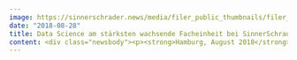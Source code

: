```yaml
---
image: https://sinnerschrader.news/media/filer_public_thumbnails/filer_public/00/fc/00fca539-0cdc-46b8-b35a-a74a02258c37/700px_ramon_wartala.png__480x288_q85_crop_subsampling-2_upscale.png
date: "2018-08-28"
title: Data Science am stärksten wachsende Facheinheit bei SinnerSchrader / Neuzugang Ramon Wartala übernimmt Leitung
content: <div class="newsbody"><p><strong>Hamburg, August 2018</strong> – Ramon Wartala (46) übernimmt die Leitung der Data Science Practice innerhalb der stark wachsenden Data Unit bei SinnerSchrader. Als Director Data Science entwickelt der Hamburger maßgeschneiderte Lösungen im Themenfeld der Künstlichen Intelligenz und Machine Learning, um mit dem klugen Einsatz von Daten den entscheidenden Informations- und Wissensvorsprung im internationalen Wettbewerb für die Kunden von SinnerSchrader zu schaffen.</p><p>Der studierte Informatiker Ramon Wartala ist seit mehr als 18 Jahren erfolgreich im Bereich Database Marketing, IT-Lösungen sowie Software Engineering tätig. Er war zuvor als Senior Big Data Architect bei einem der größten deutschen E-Commerce Anbieter für den Aufbau des firmenweiten Data Lakes verantwortlich. Sein Karriereweg führte ihn bereits in internationale Konsumgüter- und Medienunternehmen. Als Autor des Fachbuches "Praxiseinstieg Deep Learning" hat er das erste deutschsprachige Buch zum Thema geschrieben.</p><p>Digitale Daten sind transformationale Treiber von User Experience und Geschäftsmodellen. Innovative datenbasierte Beratung in den Bereichen Digitale Produktentwicklung, Audience Development und Advanced Analytics ist heute eine zentrale Kompetenz, die in allen Kundenprojekten bei SinnerSchrader nachhaltig auf den Erfolg wirkt. Das Team, das gemeinsam von Dr. Axel Averdung (Managing Director Strategy &amp; Data) und Dr. Martin Holtschneider (Head of Analytics and Data Science) geführt wird, ist die am schnellsten wachsende Facheinheit bei SinnerSchrader.</p><p>Ramon Wartala über seine neue Aufgabe&#58;<br/>"Themen der Künstlichen Intelligenz werden künftig ein starker Diversifizierungsfaktor für unsere Kunden sein. Ich werde den Schwerpunkt meiner Arbeit darauf legen, eine Werkbank für datenwissenschaftliche Produkte zu schaffen, mit der sich die verschiedensten Kundenlösungen für den Bereich Machine Learning und KI effizient und skalierbar realisieren lassen.”</p><p>Dr. Martin Holtschneider zu Neuzugang Wartala im Data Team&#58;<br/>"Unternehmen werden im Zuge der digitalen Transformation relevante Daten erheben und veredeln, um darauf basierend digitale Services zu bauen. Dafür müssen wir End-to-End denken und entwickeln, d. h. vom Marketing über das Data Engineering bis zur IT-Integration. Ramon Wartala bringt eine sehr breite Expertise mit, mit welcher er die innovativen Teams bei SinnerSchrader ideal verstärkt."</p></div>
---
```

